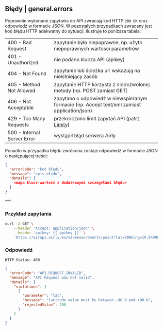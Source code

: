 ## Błędy | general.errors

Poprawnie wykonane zapytania do API zwracają kod HTTP `200 OK` oraz odpowiedź w formacie JSON. W pozostałych przypadkach zwracany jest kod błędu HTTP adekwatny do sytuacji. Ilustruje to poniższa tabela:

<table>
    <tr><td>400 - Bad Request            </td><td> zapytanie było niepoprawne, np. użyto niepoprawnych wartości parametrów</td></tr>
    <tr><td>401 - Unauthorized           </td><td> nie podano klucza API (apikey)</td></tr>
    <tr><td>404 - Not Found              </td><td> zapytanie lub ścieżka url wskazują na nieistniejący zasób</td></tr>
    <tr><td>405 - Method Not Allowed     </td><td> zapytanie HTTP korzysta z niedozwolonej metody (np. POST zamiast GET)</td></tr>
    <tr><td>406 - Not Acceptable         </td><td> zapytano o odpowiedź w niewspieranym formacie (np. Accept text/xml zamiast application/json)</td></tr>
    <tr><td>429 - Too Many Requests      </td><td> przekroczono limit zapytań API (patrz <a href="#general.limits">Limity</a>)</td></tr>
    <tr><td>500 - Internal Server Error  </td><td> wystąpił błąd serwera Airly</td></tr>
</table>

Ponadto w przypadku błędu zwrócona zostaje odpowiedź w formacie JSON o następującej treści:

```json
{
  "errorCode": "kod błędu",
  "message": "opis błędu",
  "details": {
    <mapa klucz-wartość z dodatkowymi szczegółami błędu>
  }
}
```

^^^

### Przykład zapytania

```bash
curl -X GET \
    --header 'Accept: application/json' \
    --header 'apikey: {{ apikey }}' \
    'https://airapi.airly.eu/v2/measurements/point?lat=200&lng=19.940984'
```

### Odpowiedź

```
HTTP Status: 400
```
```json
{
  "errorCode": "API_REQUEST_INVALID",
  "message": "API Request was not valid",
  "details": {
    "violations": [
      {
        "parameter": "lat",
        "message": "latitude value must be between -90.0 and +90.0",
        "rejectedValue": 200
      }
    ]
  }
}
```
